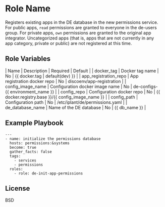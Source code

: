 Role Name
=========

Registers existing apps in the DE database in the new permissions service. For public apps, `read` permissions
are granted to everyone in the de-users group. For private apps, `own` permissions are granted to the original
app integrator. Uncategorized apps (that is, apps that are not currently in any app category, private or public)
are not registered at this time.

Role Variables
--------------

| Name                  | Description                     | Required | Default                           |
| docker_tag            | Docker tag name                 | No       | {{ docker.tag | default(dev) }}   |
| app_registration_repo | App registration docker repo    | No       | discoenv/app-registration         |
| config_image_name     | Configuration docker image name | No       | de-configs-{{ environment_name }} |
| config_repo           | Configuration docker repo       | No       | {{ docker.registry.base }}/{{ config_image_name }} |
| config_path           | Configuration path              | No       | /etc/iplant/de/permissions.yaml   |
| de_database_name      | Name of the DE database         | No       | {{ db_name }}                     |

Example Playbook
----------------

    ---
    - name: initialize the permissions database
      hosts: permissions:&systems
      become: true
      gather_facts: false
      tags:
        - services
        - permissions
      roles:
        - role: de-init-app-permissions

License
-------

BSD

